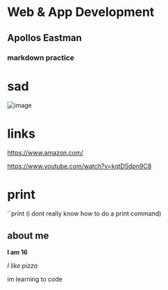 # Web & App Development

## Apollos Eastman

### markdown practice
# sad
![image](https://github.com/user-attachments/assets/09a5e852-576d-46bb-a30a-d83122c2f1aa)
# links
https://www.amazon.com/

https://www.youtube.com/watch?v=kqtD5dpn9C8

# print
``print (i dont really know how to do a print command)

## about me
**I am 16**

*I like pizza*

im learning to code
